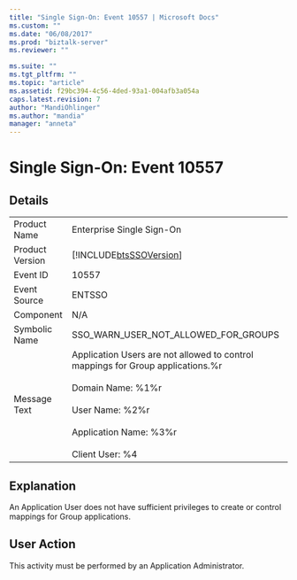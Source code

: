 ```yaml
---
title: "Single Sign-On: Event 10557 | Microsoft Docs"
ms.custom: ""
ms.date: "06/08/2017"
ms.prod: "biztalk-server"
ms.reviewer: ""

ms.suite: ""
ms.tgt_pltfrm: ""
ms.topic: "article"
ms.assetid: f29bc394-4c56-4ded-93a1-004afb3a054a
caps.latest.revision: 7
author: "MandiOhlinger"
ms.author: "mandia"
manager: "anneta"
---
```

# Single Sign-On: Event 10557
## Details  
  
|                 |                                                                                                                                                                                                          |
|-----------------|----------------------------------------------------------------------------------------------------------------------------------------------------------------------------------------------------------|
|  Product Name   |                                                                                        Enterprise Single Sign-On                                                                                         |
| Product Version |                                                                        [!INCLUDE[btsSSOVersion](../includes/btsssoversion-md.md)]                                                                        |
|    Event ID     |                                                                                                  10557                                                                                                   |
|  Event Source   |                                                                                                  ENTSSO                                                                                                  |
|    Component    |                                                                                                   N/A                                                                                                    |
|  Symbolic Name  |                                                                                   SSO_WARN_USER_NOT_ALLOWED_FOR_GROUPS                                                                                   |
|  Message Text   | Application Users are not allowed to control mappings for Group applications.%r<br /><br /> Domain Name: %1%r<br /><br /> User Name: %2%r<br /><br /> Application Name: %3%r<br /><br /> Client User: %4 |
  
## Explanation  
 An Application User does not have sufficient privileges to create or control mappings for Group applications.  
  
## User Action  
 This activity must be performed by an Application Administrator.